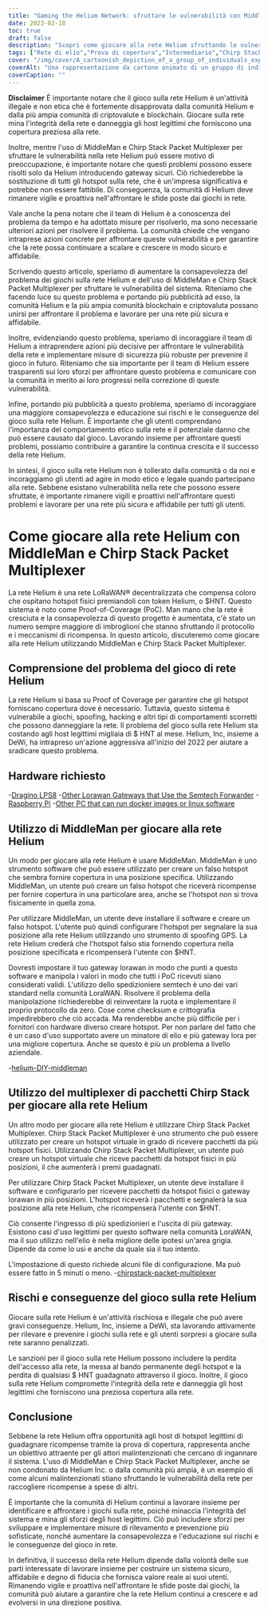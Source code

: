 ```yaml
---
title: "Gaming the Helium Network: sfruttare le vulnerabilità con MiddleMan e Chirp Stack Packet Multiplexer"
date: 2023-02-18
toc: true
draft: false
description: "Scopri come giocare alla rete Helium sfruttando le vulnerabilità con MiddleMan e Chirp Stack Packet Multiplexer, nonché i rischi e le conseguenze di ciò."
tags: ["Rete di elio","Prova di copertura","Intermediario","Chirp Stack Packet Multiplexer","gioco","sfruttare le vulnerabilità","Rete LoRaWAN","criptovaluta","catena di blocco","rete decentralizzata","hotspot","falsificazione","imbrogliare","attività illegale","sanzioni","integrità della rete","premi","attori maligni","sicurezza della rete","ospiti legittimi"]
cover: "/img/cover/A_cartoonish_depiction_of_a_group_of_individuals_exploiting.png"
coverAlt: "Una rappresentazione da cartone animato di un gruppo di individui che sfruttano un pallone ad elio con un'immagine di un gateway LoRaWAN® e MiddleMan o Chirp Stack Packet Multiplexer sullo sfondo."
coverCaption: ""
---
```


**Disclaimer**
È importante notare che il gioco sulla rete Helium è un'attività illegale e non etica che è fortemente disapprovata dalla comunità Helium e dalla più ampia comunità di criptovalute e blockchain. Giocare sulla rete mina l'integrità della rete e danneggia gli host legittimi che forniscono una copertura preziosa alla rete.

Inoltre, mentre l'uso di MiddleMan e Chirp Stack Packet Multiplexer per sfruttare le vulnerabilità nella rete Helium può essere motivo di preoccupazione, è importante notare che questi problemi possono essere risolti solo da Helium introducendo gateway sicuri. Ciò richiederebbe la sostituzione di tutti gli hotspot sulla rete, che è un'impresa significativa e potrebbe non essere fattibile. Di conseguenza, la comunità di Helium deve rimanere vigile e proattiva nell'affrontare le sfide poste dai giochi in rete.

Vale anche la pena notare che il team di Helium è a conoscenza del problema da tempo e ha adottato misure per risolverlo, ma sono necessarie ulteriori azioni per risolvere il problema. La comunità chiede che vengano intraprese azioni concrete per affrontare queste vulnerabilità e per garantire che la rete possa continuare a scalare e crescere in modo sicuro e affidabile.

Scrivendo questo articolo, speriamo di aumentare la consapevolezza del problema dei giochi sulla rete Helium e dell'uso di MiddleMan e Chirp Stack Packet Multiplexer per sfruttare le vulnerabilità del sistema. Riteniamo che facendo luce su questo problema e portando più pubblicità ad esso, la comunità Helium e la più ampia comunità blockchain e criptovaluta possano unirsi per affrontare il problema e lavorare per una rete più sicura e affidabile.

Inoltre, evidenziando questo problema, speriamo di incoraggiare il team di Helium a intraprendere azioni più decisive per affrontare le vulnerabilità della rete e implementare misure di sicurezza più robuste per prevenire il gioco in futuro. Riteniamo che sia importante per il team di Helium essere trasparenti sui loro sforzi per affrontare questo problema e comunicare con la comunità in merito ai loro progressi nella correzione di queste vulnerabilità.

Infine, portando più pubblicità a questo problema, speriamo di incoraggiare una maggiore consapevolezza e educazione sui rischi e le conseguenze del gioco sulla rete Helium. È importante che gli utenti comprendano l'importanza del comportamento etico sulla rete e il potenziale danno che può essere causato dal gioco. Lavorando insieme per affrontare questi problemi, possiamo contribuire a garantire la continua crescita e il successo della rete Helium.

In sintesi, il gioco sulla rete Helium non è tollerato dalla comunità o da noi e incoraggiamo gli utenti ad agire in modo etico e legale quando partecipano alla rete. Sebbene esistano vulnerabilità nella rete che possono essere sfruttate, è importante rimanere vigili e proattivi nell'affrontare questi problemi e lavorare per una rete più sicura e affidabile per tutti gli utenti.

# Come giocare alla rete Helium con MiddleMan e Chirp Stack Packet Multiplexer
La rete Helium è una rete LoRaWAN® decentralizzata che compensa coloro che ospitano hotspot fisici premiandoli con token Helium, o $HNT. Questo sistema è noto come Proof-of-Coverage (PoC). Man mano che la rete è cresciuta e la consapevolezza di questo progetto è aumentata, c'è stato un numero sempre maggiore di imbroglioni che stanno sfruttando il protocollo e i meccanismi di ricompensa. In questo articolo, discuteremo come giocare alla rete Helium utilizzando MiddleMan e Chirp Stack Packet Multiplexer.

## Comprensione del problema del gioco di rete Helium
La rete Helium si basa su Proof of Coverage per garantire che gli hotspot forniscano copertura dove è necessario. Tuttavia, questo sistema è vulnerabile a giochi, spoofing, hacking e altri tipi di comportamenti scorretti che possono danneggiare la rete. Il problema del gioco sulla rete Helium sta costando agli host legittimi migliaia di $ HNT al mese. Helium, Inc, insieme a DeWi, ha intrapreso un'azione aggressiva all'inizio del 2022 per aiutare a sradicare questo problema.

## Hardware richiesto
-[Dragino LPS8](https://www.ebay.com/sch/i.html?_nkw=dragino+lps8)
-[Other Lorawan Gateways that Use the Semtech Forwarder](https://amzn.to/41bcskb)
-[Raspberry Pi](https://amzn.to/3KjFCYp)
-[Other PC that can run docker images or linux software](https://amzn.to/3YkFhcj)

## Utilizzo di MiddleMan per giocare alla rete Helium
Un modo per giocare alla rete Helium è usare MiddleMan. MiddleMan è uno strumento software che può essere utilizzato per creare un falso hotspot che sembra fornire copertura in una posizione specifica. Utilizzando MiddleMan, un utente può creare un falso hotspot che riceverà ricompense per fornire copertura in una particolare area, anche se l'hotspot non si trova fisicamente in quella zona.

Per utilizzare MiddleMan, un utente deve installare il software e creare un falso hotspot. L'utente può quindi configurare l'hotspot per segnalare la sua posizione alla rete Helium utilizzando uno strumento di spoofing GPS. La rete Helium crederà che l'hotspot falso stia fornendo copertura nella posizione specificata e ricompenserà l'utente con $HNT.

Dovresti impostare il tuo gateway lorawan in modo che punti a questo software e manipola i valori in modo che tutti i PoC ricevuti siano considerati validi. L'utilizzo dello spedizioniere semtech è uno dei vari standard nella comunità LoraWAN. Risolvere il problema della manipolazione richiederebbe di reinventare la ruota e implementare il proprio protocollo da zero. Cose come checksum e crittografia impedirebbero che ciò accada. Ma renderebbe anche più difficile per i fornitori con hardware diverso creare hotspot. Per non parlare del fatto che è un caso d'uso supportato avere un minatore di elio e più gateway lora per una migliore copertura. Anche se questo è più un problema a livello aziendale.

 -[helium-DIY-middleman](https://github.com/curiousfokker/helium-DIY-middleman)

## Utilizzo del multiplexer di pacchetti Chirp Stack per giocare alla rete Helium
Un altro modo per giocare alla rete Helium è utilizzare Chirp Stack Packet Multiplexer. Chirp Stack Packet Multiplexer è uno strumento che può essere utilizzato per creare un hotspot virtuale in grado di ricevere pacchetti da più hotspot fisici. Utilizzando Chirp Stack Packet Multiplexer, un utente può creare un hotspot virtuale che riceve pacchetti da hotspot fisici in più posizioni, il che aumenterà i premi guadagnati.

Per utilizzare Chirp Stack Packet Multiplexer, un utente deve installare il software e configurarlo per ricevere pacchetti da hotspot fisici o gateway lorawan in più posizioni. L'hotspot riceverà i pacchetti e segnalerà la sua posizione alla rete Helium, che ricompenserà l'utente con $HNT.

Ciò consente l'ingresso di più spedizionieri e l'uscita di più gateway. Esistono casi d'uso legittimi per questo software nella comunità LoraWAN, ma il suo utilizzo nell'elio è nella migliore delle ipotesi un'area grigia. Dipende da come lo usi e anche da quale sia il tuo intento.

L'impostazione di questo richiede alcuni file di configurazione. Ma può essere fatto in 5 minuti o meno.
-[chirpstack-packet-multiplexer](https://github.com/brocaar/chirpstack-packet-multiplexer)


## Rischi e conseguenze del gioco sulla rete Helium
Giocare sulla rete Helium è un'attività rischiosa e illegale che può avere gravi conseguenze. Helium, Inc, insieme a DeWi, sta lavorando attivamente per rilevare e prevenire i giochi sulla rete e gli utenti sorpresi a giocare sulla rete saranno penalizzati.

Le sanzioni per il gioco sulla rete Helium possono includere la perdita dell'accesso alla rete, la messa al bando permanente degli hotspot e la perdita di qualsiasi $ HNT guadagnato attraverso il gioco. Inoltre, il gioco sulla rete Helium compromette l'integrità della rete e danneggia gli host legittimi che forniscono una preziosa copertura alla rete.

## Conclusione
Sebbene la rete Helium offra opportunità agli host di hotspot legittimi di guadagnare ricompense tramite la prova di copertura, rappresenta anche un obiettivo attraente per gli attori malintenzionati che cercano di ingannare il sistema. L'uso di MiddleMan e Chirp Stack Packet Multiplexer, anche se non condonato da Helium Inc. o dalla comunità più ampia, è un esempio di come alcuni malintenzionati stiano sfruttando le vulnerabilità della rete per raccogliere ricompense a spese di altri.

È importante che la comunità di Helium continui a lavorare insieme per identificare e affrontare i giochi sulla rete, poiché minaccia l'integrità del sistema e mina gli sforzi degli host legittimi. Ciò può includere sforzi per sviluppare e implementare misure di rilevamento e prevenzione più sofisticate, nonché aumentare la consapevolezza e l'educazione sui rischi e le conseguenze del gioco in rete.

In definitiva, il successo della rete Helium dipende dalla volontà delle sue parti interessate di lavorare insieme per costruire un sistema sicuro, affidabile e degno di fiducia che fornisca valore reale ai suoi utenti. Rimanendo vigile e proattiva nell'affrontare le sfide poste dai giochi, la comunità può aiutare a garantire che la rete Helium continui a crescere e ad evolversi in una direzione positiva.